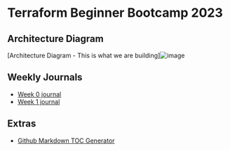 # Terraform Beginner Bootcamp 2023

## Architecture Diagram

[Architecture Diagram - This is what we are building]![image](https://github.com/marmolejor/terraform-beginner-bootcamp-2023/assets/56137995/dfa0e8b1-c411-4a10-bf6e-4c13b5612a34)


## Weekly Journals
- [Week 0 journal](journal/week0.md)
- [Week 1 journal](journal/week1.md)

## Extras
- [Github Markdown TOC Generator](https://ecotrust-canada.github.io/markdown-toc/)


